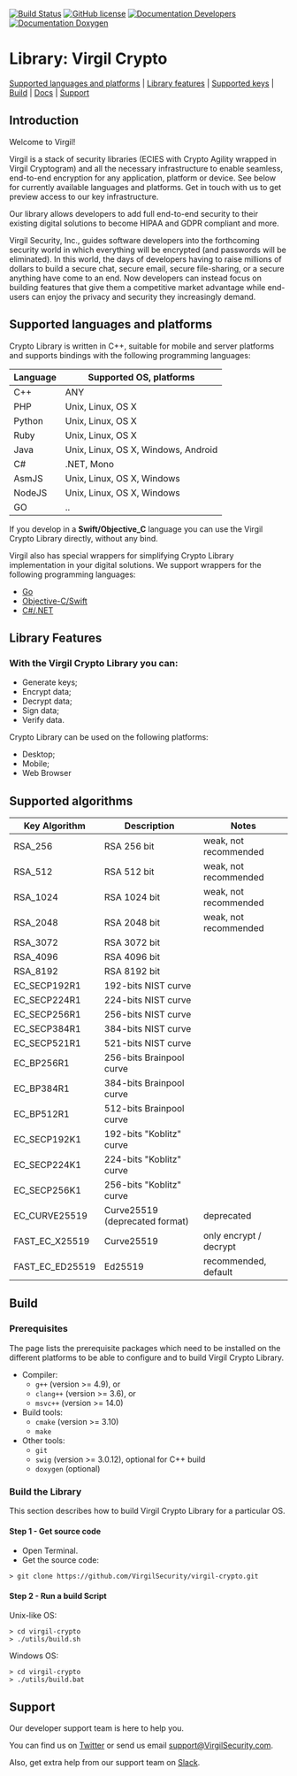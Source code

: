 [![Build Status](https://travis-ci.org/VirgilSecurity/virgil-crypto.svg?branch=master)](https://travis-ci.org/VirgilSecurity/virgil-crypto)
[![GitHub license](https://img.shields.io/badge/license-BSD%203--Clause-blue.svg)](https://raw.githubusercontent.com/VirgilSecurity/virgil-crypto/master/LICENSE)
[![Documentation Developers](https://img.shields.io/badge/docs-developers-green.svg)](https://developer.virgilsecurity.com)
[![Documentation Doxygen](https://img.shields.io/badge/docs-doxygen-blue.svg)](http://VirgilSecurity.github.io/virgil-crypto)


# Library: Virgil Crypto

[Supported languages and platforms](#supported-languages-and-platforms) | [Library features](#library-features) | [Supported keys](#supported-algorithms) | [Build](#build) | [Docs](#docs)
| [Support](#support)

## Introduction
Welcome to Virgil!

Virgil is a stack of security libraries (ECIES with Crypto Agility wrapped in Virgil Cryptogram) and all the necessary infrastructure to enable seamless, end-to-end encryption for any application, platform or device. See below for currently available languages and platforms. Get in touch with us to get preview access to our key infrastructure.

Our library allows developers to add full end-to-end security to their existing digital solutions to become HIPAA and GDPR compliant and more.

Virgil Security, Inc., guides software developers into the forthcoming security world in which everything will be encrypted (and passwords will be eliminated).  In this world, the days of developers having to raise millions of dollars to build a secure chat, secure email, secure file-sharing, or a secure anything have come to an end.  Now developers can instead focus on building features that give them a competitive market advantage while end-users can enjoy the privacy and security they increasingly demand.

## Supported languages and platforms

Crypto Library is written in C++, suitable for mobile and server platforms and supports bindings with the following programming languages:

| Language | Supported OS, platforms               |
|----------|----------------------------|
| C++      | ANY                        |
| PHP      | Unix, Linux, OS X          |
| Python   | Unix, Linux, OS X          |
| Ruby     | Unix, Linux, OS X          |
| Java     | Unix, Linux, OS X, Windows, Android |
| C#       | .NET, Mono                 |
| AsmJS    | Unix, Linux, OS X, Windows |
| NodeJS   | Unix, Linux, OS X, Windows |
| GO       | ..                           |

If you develop in a **Swift/Objective_C** language you can use the Virgil Crypto Library directly, without any bind.

Virgil also has special wrappers for simplifying Crypto Library implementation in your digital solutions. We support wrappers for the following programming languages:
* [Go](https://github.com/VirgilSecurity/virgil-crypto-go)
* [Objective-C/Swift](https://github.com/VirgilSecurity/virgil-foundation-x)
* [C#/.NET](https://github.com/VirgilSecurity/virgil-sdk-crypto-net)



## Library Features

### With the Virgil Crypto Library you can:
* Generate keys;
* Encrypt data;
* Decrypt data;
* Sign data;
* Verify data.

Crypto Library can be used on the following platforms:
* Desktop;
* Mobile;
* Web Browser

## Supported algorithms

| Key Algorithm   | Description                    | Notes                  |
|-----------------|--------------------------------|------------------------|
| RSA_256         | RSA 256 bit                    | weak, not recommended  |
| RSA_512         | RSA 512 bit                    | weak, not recommended  |
| RSA_1024        | RSA 1024 bit                   | weak, not recommended  |
| RSA_2048        | RSA 2048 bit                   | weak, not recommended  |
| RSA_3072        | RSA 3072 bit                   |                        |
| RSA_4096        | RSA 4096 bit                   |                        |
| RSA_8192        | RSA 8192 bit                   |                        |
| EC_SECP192R1    | 192-bits NIST curve            |                        |
| EC_SECP224R1    | 224-bits NIST curve            |                        |
| EC_SECP256R1    | 256-bits NIST curve            |                        |
| EC_SECP384R1    | 384-bits NIST curve            |                        |
| EC_SECP521R1    | 521-bits NIST curve            |                        |
| EC_BP256R1      | 256-bits Brainpool curve       |                        |
| EC_BP384R1      | 384-bits Brainpool curve       |                        |
| EC_BP512R1      | 512-bits Brainpool curve       |                        |
| EC_SECP192K1    | 192-bits "Koblitz" curve       |                        |
| EC_SECP224K1    | 224-bits "Koblitz" curve       |                        |
| EC_SECP256K1    | 256-bits "Koblitz" curve       |                        |
| EC_CURVE25519   | Curve25519 (deprecated format) | deprecated             |
| FAST_EC_X25519  | Curve25519                     | only encrypt / decrypt |
| FAST_EC_ED25519 | Ed25519                        | recommended, default   |


## Build

### Prerequisites

The page lists the prerequisite packages which need to be installed on the different platforms to be able to configure and to build Virgil Crypto Library.

* Compiler:
  - ```g++``` (version >= 4.9), or
  - ```clang++``` (version >= 3.6), or
  - ```msvc++``` (version >= 14.0)
* Build tools:
  - ```cmake``` (version >= 3.10)
  - ```make```
* Other tools:
  - ```git```
  - ```swig``` (version >= 3.0.12), optional for C++ build
  - ```doxygen``` (optional)


### Build the Library

This section describes how to build Virgil Crypto Library for а particular OS.

#### Step 1 - Get source code

- Open Terminal.
- Get the source code:
```shell
> git clone https://github.com/VirgilSecurity/virgil-crypto.git
```


#### Step 2 - Run a build Script

Unix-like OS:

```shell
> cd virgil-crypto
> ./utils/build.sh
```

Windows OS:

```shell
> cd virgil-crypto
> ./utils/build.bat
```

## Support
Our developer support team is here to help you.

You can find us on [Twitter](https://twitter.com/VirgilSecurity) or send us email support@VirgilSecurity.com.

Also, get extra help from our support team on [Slack](https://join.slack.com/t/VirgilSecurity/shared_invite/enQtMjg4MDE4ODM3ODA4LTc2OWQwOTQ3YjNhNTQ0ZjJiZDc2NjkzYjYxNTI0YzhmNTY2ZDliMGJjYWQ5YmZiOGU5ZWEzNmJiMWZhYWVmYTM).
